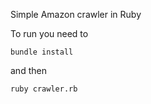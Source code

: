 Simple Amazon crawler in Ruby

To run you need to
```
bundle install
```

and then 
```
ruby crawler.rb 
```
